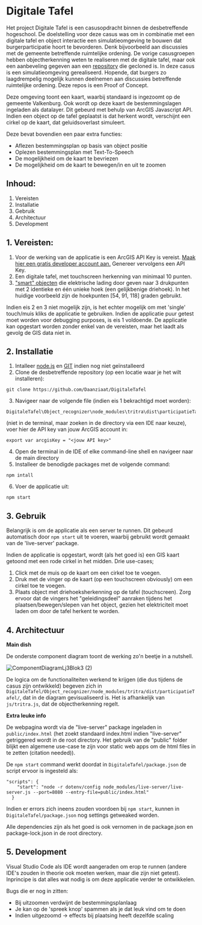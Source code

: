 # Digitale Tafel
Het project Digitale Tafel is een casusopdracht binnen de desbetreffende hogeschool. De doelstelling voor deze casus was om in combinatie met een digitale tafel en object interactie een simulatieomgeving te bouwen dat burgerparticipatie hoort te bevorderen. Denk bijvoorbeeld aan discussies met de gemeente betreffende ruimtelijke ordening. 
De vorige casusgroepen hebben objectherkenning weten te realiseren met de digitale tafel, maar ook een aanbeveling gegeven aan een [repository](https://github.com/andypotato/tritra) die gecloned is. In deze casus is een simulatieomgeving gerealiseerd. Hopende, dat burgers zo laagdrempelig mogelijk kunnen deelnemen aan discussies betreffende ruimtelijke ordening. Deze repos is een Proof of Concept.

Deze omgeving toont een kaart, waarbij standaard is ingezoomt op de gemeente Valkenburg. Ook wordt op deze kaart de bestemmingslagen ingeladen als datalayer. Dit gebeurd met behulp van ArcGIS Javascript API.
Indien een object op de tafel geplaatst is dat herkent wordt, verschijnt een cirkel op de kaart, dat geluidsoverlast simuleert. 

Deze bevat bovendien een paar extra functies:
- Aflezen bestemmingsplan op basis van object positie
- Oplezen bestemmingsplan met Text-To-Speech
- De mogelijkheid om de kaart te bevriezen
- De mogelijkheid om de kaart te bewegen/in en uit te zoomen

## Inhoud:
1. Vereisten
2. Installatie
3. Gebruik
4. Architectuur
5. Development

## 1. Vereisten:
1. Voor de werking van de applicatie is een ArcGIS API Key is vereist. [Maak hier een gratis developer account aan.](https://developers.arcgis.com/sign-up/) Genereer vervolgens een API Key.
2. Een digitale tafel, met touchscreen herkenning van minimaal 10 punten.
3. ["smart" objecten](https://medium.com/swlh/building-your-own-interactive-touchscreen-table-with-object-recognition-768b663ccce8) die elektrische lading door geven naar 3 drukpunten met 2 identieke en één unieke hoek (een gelijkbenige driehoek). In het huidige voorbeeld zijn de hoekpunten [54, 91, 118] graden gebruikt.

Indien eis 2 en 3 niet mogelijk zijn, is het echter mogelijk om met 'single' touch/muis kliks de applicatie te gebruiken. Indien de applicatie puur getest moet worden voor debugging purposes, is eis 1 voldoende.
De applicatie kan opgestart worden zonder enkel van de vereisten, maar het laadt als gevolg de GIS data niet in.


## 2. Installatie
1. Intalleer [node.js](https://nodejs.org/en) en [GIT](https://git-scm.com/downloads) indien nog niet geïnstalleerd
2. Clone de desbetreffende repository (op een locatie waar je het wilt installeren):
```
git clone https://github.com/Daanziaat/DigitaleTafel
```
3. Navigeer naar de volgende file (indien eis 1 bekrachtigd moet worden):
```
DigitaleTafel\Object_recognizer\node_modules\tritra\dist\participatieTafel\Javascript\Secrets.js
``` 
(niet in de terminal, maar zoeken in de directory via een IDE naar keuze),
voer hier de API key van jouw ArcGIS account in:
```
export var arcgisKey = "<jouw API key>"
```
4. Open de terminal in de IDE of elke command-line shell en navigeer naar de main directory
5. Installeer de benodigde packages met de volgende command:
 ```
 npm intall
 ```
6. Voer de applicatie uit:
```
npm start
```

## 3. Gebruik
Belangrijk is om de applicatie als een server te runnen. Dit gebeurd automatisch door ```npm start``` uit te voeren, waarbij gebruikt wordt gemaakt van de 'live-server' package.

Indien de applicatie is opgestart, wordt (als het goed is) een GIS kaart getoond met een rode cirkel in het midden. Drie use-cases;

1. Click met de muis op de kaart om een cirkel toe te voegen.
2. Druk met de vinger op de kaart (op een touchscreen obviously) om een cirkel toe te voegen.
3. Plaats object met driehoeksherkenning op de tafel (touchscreen). Zorg ervoor dat de vingers het "geleidingsdeel" aanraken tijdens het plaatsen/bewegen/slepen van het object, gezien het elektriciteit moet laden om door de tafel herkent te worden.


## 4. Architectuur
**Main dish**

De onderste component diagram toont de werking zo'n beetje in a nutshell.

![ComponentDiagramLj3Blok3 (2)](https://user-images.githubusercontent.com/74657735/231879189-411d26fa-1b5c-4d24-8ee4-d43eb3c93a7d.png)

De logica om de functionaliteiten werkend te krijgen (die dus tijdens de casus zijn ontwikkeld) begeven zich in ```DigitaleTafel/Object_recognizer/node_modules/tritra/dist/participatieTafel/```, dat in de diagram gevisualiseerd is. Het is afhankelijk van ```js/tritra.js```, dat de objectherkenning regelt.

**Extra leuke info**

De webpagina wordt via de "live-server" package ingeladen in ```public/index.html``` (het zoekt standaard index.html indien "live-server" getriggered wordt in de root directory. Het gebruik van de "public" folder blijkt een algemene use-case te zijn voor static web apps om de html files in te zetten (citation needed)).

De ```npm start``` command werkt doordat in ```DigitaleTafel/package.json``` de script ervoor is ingesteld als:
```
"scripts": {
    "start": "node -r dotenv/config node_modules/live-server/live-server.js --port=8080 --entry-file=public/index.html"
  }
```
Indien er errors zich ineens zouden voordoen bij ```npm start```, kunnen in ```DigitaleTafel/package.json``` nog settings getweaked worden.

Alle dependencies zijn als het goed is ook vernomen in de package.json en package-lock.json in de root directory.

## 5. Development
Visual Studio Code als IDE wordt aangeraden om erop te runnen (andere IDE's zouden in theorie ook moeten werken, maar die zijn niet getest). Inprincipe is dat alles wat nodig is om deze applicatie verder te ontwikkelen.

Bugs die er nog in zitten:
- Bij uitzoomen verdwijnt de bestemmingsplanlaag
- Je kan op de 'spreek knop' spammen als je dat leuk vind om te doen
- Indien uitgezoomd -> effects bij plaatsing heeft dezelfde scaling
